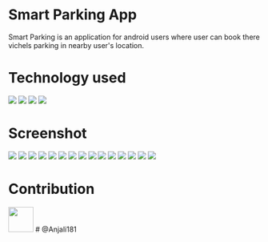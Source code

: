 # Smart Parking App
Smart Parking is an application for android users where user can book there vichels parking in nearby user's location.

# Technology used
![](Screenshort/image-002.png)
![](Screenshort/image-004.jpg)
![](Screenshort/image-006.jpg)
![](Screenshort/image-001.png)
# Screenshot

![](Screenshort/image-008.jpg)
![](Screenshort/image-009.jpg)
![](Screenshort/image-010.jpg)
![](Screenshort/image-011.jpg)
![](Screenshort/image-012.jpg)
![](Screenshort/image-013.jpg)
![](Screenshort/image-014.jpg)
![](Screenshort/image-015.jpg)
![](Screenshort/image-016.jpg)
![](Screenshort/image-017.jpg)
![](Screenshort/image-018.jpg)
![](Screenshort/image-019.jpg)
![](Screenshort/image-020.jpg)
![](Screenshort/image-021.jpg)
![](Screenshort/image-022.jpg)

# Contribution
<img src="https://github.com/Alok17008/Smart-Parking/blob/master/Screenshort/pp-modified.png" height="50px" width="50px">    # @Anjali181

